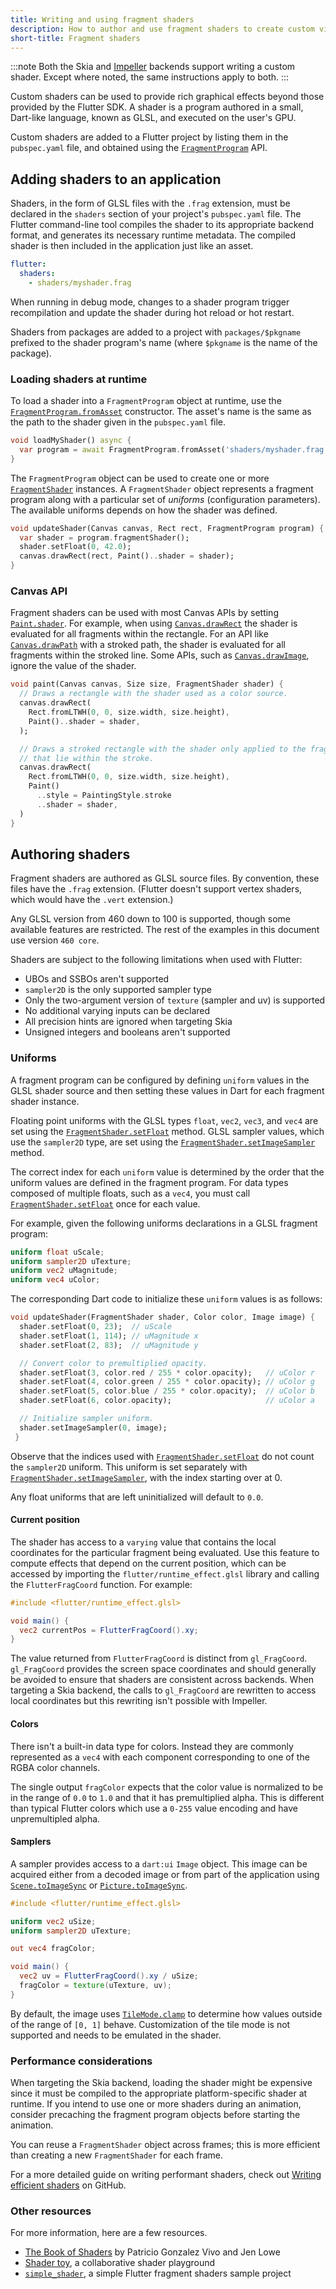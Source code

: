 ```yaml
---
title: Writing and using fragment shaders
description: How to author and use fragment shaders to create custom visual effects in your Flutter app.
short-title: Fragment shaders
---
```


:::note
Both the Skia and [Impeller][] backends support writing a
custom shader. Except where noted, the same
instructions apply to both.
:::

[Impeller]: /perf/impeller

Custom shaders can be used to provide rich graphical effects
beyond those provided by the Flutter SDK.
A shader is a program authored in a small,
Dart-like language, known as GLSL,
and executed on the user's GPU.

Custom shaders are added to a Flutter project
by listing them in the `pubspec.yaml` file,
and obtained using the [`FragmentProgram`][] API.

[`FragmentProgram`]: {{site.api}}/flutter/dart-ui/FragmentProgram-class.html

## Adding shaders to an application

Shaders, in the form of GLSL files with the `.frag` extension,
must be declared in the `shaders` section of your project's `pubspec.yaml` file.
The Flutter command-line tool compiles the shader
to its appropriate backend format,
and generates its necessary runtime metadata.
The compiled shader is then included in the application just like an asset.

```yaml
flutter:
  shaders:
    - shaders/myshader.frag
```

When running in debug mode,
changes to a shader program trigger recompilation
and update the shader during hot reload or hot restart.

Shaders from packages are added to a project
with `packages/$pkgname` prefixed to the shader program's name
(where `$pkgname` is the name of the package).

### Loading shaders at runtime

To load a shader into a `FragmentProgram` object at runtime,
use the [`FragmentProgram.fromAsset`][] constructor.
The asset's name is the same as the path to the shader
given in the `pubspec.yaml` file.

[`FragmentProgram.fromAsset`]: {{site.api}}/flutter/dart-ui/FragmentProgram/fromAsset.html

```dart
void loadMyShader() async {
  var program = await FragmentProgram.fromAsset('shaders/myshader.frag');
}
```

The `FragmentProgram` object can be used to create
one or more [`FragmentShader`][] instances.
A `FragmentShader` object represents a fragment program
along with a particular set of _uniforms_ (configuration parameters).
The available uniforms depends on how the shader was defined.

[`FragmentShader`]: {{site.api}}/flutter/dart-ui/FragmentShader-class.html

```dart
void updateShader(Canvas canvas, Rect rect, FragmentProgram program) {
  var shader = program.fragmentShader();
  shader.setFloat(0, 42.0);
  canvas.drawRect(rect, Paint()..shader = shader);
}
```

### Canvas API

Fragment shaders can be used with most Canvas APIs
by setting [`Paint.shader`][].
For example, when using [`Canvas.drawRect`][]
the shader is evaluated for all fragments within the rectangle.
For an API like [`Canvas.drawPath`][] with a stroked path,
the shader is evaluated for all fragments within the stroked line.
Some APIs, such as [`Canvas.drawImage`][], ignore the value of the shader.

[`Canvas.drawImage`]:  {{site.api}}/flutter/dart-ui/Canvas/drawImage.html
[`Canvas.drawRect`]:   {{site.api}}/flutter/dart-ui/Canvas/drawRect.html
[`Canvas.drawPath`]:   {{site.api}}/flutter/dart-ui/Canvas/drawPath.html
[`Paint.shader`]:      {{site.api}}/flutter/dart-ui/Paint/shader.html

```dart
void paint(Canvas canvas, Size size, FragmentShader shader) {
  // Draws a rectangle with the shader used as a color source.
  canvas.drawRect(
    Rect.fromLTWH(0, 0, size.width, size.height),
    Paint()..shader = shader,
  );

  // Draws a stroked rectangle with the shader only applied to the fragments
  // that lie within the stroke.
  canvas.drawRect(
    Rect.fromLTWH(0, 0, size.width, size.height),
    Paint()
      ..style = PaintingStyle.stroke
      ..shader = shader,
  )
}

```

## Authoring shaders

Fragment shaders are authored as GLSL source files.
By convention, these files have the `.frag` extension.
(Flutter doesn't support vertex shaders,
which would have the `.vert` extension.)

Any GLSL version from 460 down to 100 is supported,
though some available features are restricted.
The rest of the examples in this document use version `460 core`.

Shaders are subject to the following limitations
when used with Flutter:

* UBOs and SSBOs aren't supported
* `sampler2D` is the only supported sampler type
* Only the two-argument version of `texture` (sampler and uv) is supported
* No additional varying inputs can be declared
* All precision hints are ignored when targeting Skia
* Unsigned integers and booleans aren't supported

### Uniforms

A fragment program can be configured by defining
`uniform` values in the GLSL shader source
and then setting these values in Dart for
each fragment shader instance.

Floating point uniforms with the GLSL types
`float`, `vec2`, `vec3`, and `vec4`
are set using the [`FragmentShader.setFloat`][] method.
GLSL sampler values, which use the `sampler2D` type,
are set using the [`FragmentShader.setImageSampler`][] method.

The correct index for each `uniform` value is determined by the order
that the uniform values are defined in the fragment program.
For data types composed of multiple floats, such as a `vec4`,
you must call [`FragmentShader.setFloat`][] once for each value.

[`FragmentShader.setFloat`]: {{site.api}}/flutter/dart-ui/FragmentShader/setFloat.html
[`FragmentShader.setImageSampler`]: {{site.api}}/flutter/dart-ui/FragmentShader/setImageSampler.html

For example, given the following uniforms declarations in a GLSL fragment program:

```glsl
uniform float uScale;
uniform sampler2D uTexture;
uniform vec2 uMagnitude;
uniform vec4 uColor;
```

The corresponding Dart code to initialize these `uniform` values is as follows:

```dart
void updateShader(FragmentShader shader, Color color, Image image) {
  shader.setFloat(0, 23);  // uScale
  shader.setFloat(1, 114); // uMagnitude x
  shader.setFloat(2, 83);  // uMagnitude y

  // Convert color to premultiplied opacity.
  shader.setFloat(3, color.red / 255 * color.opacity);   // uColor r
  shader.setFloat(4, color.green / 255 * color.opacity); // uColor g
  shader.setFloat(5, color.blue / 255 * color.opacity);  // uColor b
  shader.setFloat(6, color.opacity);                     // uColor a

  // Initialize sampler uniform.
  shader.setImageSampler(0, image);
 }
 ```

Observe that the indices used with [`FragmentShader.setFloat`][]
do not count the `sampler2D` uniform.
This uniform is set separately with [`FragmentShader.setImageSampler`][],
with the index starting over at 0.

Any float uniforms that are left uninitialized will default to `0.0`.

#### Current position

The shader has access to a `varying` value that contains the local coordinates for
the particular fragment being evaluated. Use this feature to compute
effects that depend on the current position, which can be accessed by
importing the `flutter/runtime_effect.glsl` library and calling the
`FlutterFragCoord` function. For example:

```glsl
#include <flutter/runtime_effect.glsl>

void main() {
  vec2 currentPos = FlutterFragCoord().xy;
}
```

The value returned from `FlutterFragCoord` is distinct from `gl_FragCoord`.
`gl_FragCoord` provides the screen space coordinates and should generally be
avoided to ensure that shaders are consistent across backends.
When targeting a Skia backend,
the calls to `gl_FragCoord` are rewritten to access local
coordinates but this rewriting isn't possible with Impeller.

#### Colors

There isn't a built-in data type for colors.
Instead they are commonly represented as a `vec4`
with each component corresponding to one of the RGBA
color channels.

The single output `fragColor` expects that the color value
is normalized to be in the range of `0.0` to `1.0`
and that it has premultiplied alpha.
This is different than typical Flutter colors which use
a `0-255` value encoding and have unpremultipled alpha.

#### Samplers

A sampler provides access to a `dart:ui` `Image` object.
This image can be acquired either from a decoded image
or from part of the application using
[`Scene.toImageSync`][] or [`Picture.toImageSync`][].

[`Picture.toImageSync`]: {{site.api}}/flutter/dart-ui/Picture/toImageSync.html
[`Scene.toImageSync`]: {{site.api}}/flutter/dart-ui/Scene/toImageSync.html

```glsl
#include <flutter/runtime_effect.glsl>

uniform vec2 uSize;
uniform sampler2D uTexture;

out vec4 fragColor;

void main() {
  vec2 uv = FlutterFragCoord().xy / uSize;
  fragColor = texture(uTexture, uv);
}
```

By default, the image uses
[`TileMode.clamp`][] to determine how values outside
of the range of `[0, 1]` behave.
Customization of the tile mode is not
supported and needs to be emulated in the shader.

[`TileMode.clamp`]: {{site.api}}/flutter/dart-ui/TileMode.html

### Performance considerations

When targeting the Skia backend,
loading the shader might be expensive since it
must be compiled to the appropriate
platform-specific shader at runtime.
If you intend to use one or more shaders during an animation,
consider precaching the fragment program objects before
starting the animation.

You can reuse a `FragmentShader` object across frames;
this is more efficient than creating a new
`FragmentShader` for each frame.

For a more detailed guide on writing performant shaders,
check out [Writing efficient shaders][] on GitHub.

[Shader compilation jank]: /perf/shader
[Writing efficient shaders]: {{site.repo.engine}}/blob/main/impeller/docs/shader_optimization.md

### Other resources

For more information, here are a few resources.

* [The Book of Shaders][] by Patricio Gonzalez Vivo and Jen Lowe
* [Shader toy][], a collaborative shader playground
* [`simple_shader`], a simple Flutter fragment shaders sample project

[Shader toy]: https://www.shadertoy.com/
[The Book of Shaders]: https://thebookofshaders.com/
[`simple_shader`]: {{site.repo.samples}}/tree/main/simple_shader

